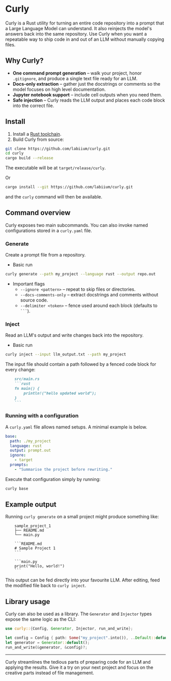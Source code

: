 # Curly

Curly is a Rust utility for turning an entire code repository into a prompt that a Large Language Model can understand. It also reinjects the model's answers back into the same repository. Use Curly when you want a repeatable way to ship code in and out of an LLM without manually copying files.

## Why Curly?

- **One command prompt generation** – walk your project, honor `.gitignore`, and produce a single text file ready for an LLM.
- **Docs‐only extraction** – gather just the docstrings or comments so the model focuses on high level documentation.
- **Jupyter notebook support** – include cell outputs when you need them.
- **Safe injection** – Curly reads the LLM output and places each code block into the correct file.

## Install

1. Install a [Rust toolchain](https://www.rust-lang.org/tools/install).
2. Build Curly from source:

```bash
git clone https://github.com/labiium/curly.git
cd curly
cargo build --release
```

The executable will be at `target/release/curly`.

Or   

```bash
cargo install --git https://github.com/labiium/curly.git
```


and the `curly` command will then be available.

## Command overview

Curly exposes two main subcommands. You can also invoke named configurations stored in a `curly.yaml` file.

### Generate

Create a prompt file from a repository.

- Basic run

```bash
curly generate --path my_project --language rust --output repo.out
```

- Important flags
    - `--ignore <pattern>` – repeat to skip files or directories.
    - `--docs-comments-only` – extract docstrings and comments without source code.
    - `--delimiter <token>` – fence used around each block (defaults to ```` ``` ````).

### Inject

Read an LLM's output and write changes back into the repository.

- Basic run

```bash
curly inject --input llm_output.txt --path my_project
```

The input file should contain a path followed by a fenced code block for every change:

```md
    src/main.rs
    ```rust
    fn main() {
        println!("hello updated world");
    }
    ```
```

### Running with a configuration

A `curly.yaml` file allows named setups. A minimal example is below.

```yaml
base:
  path: ./my_project
  language: rust
  output: prompt.out
  ignore:
    - target
  prompts:
    - "Summarise the project before rewriting."
```

Execute that configuration simply by running:

```bash
curly base
```

## Example output

Running `curly generate` on a small project might produce something like:

```text
    sample_project_1
    ├── README.md
    └── main.py
    
    ```README.md
    # Sample Project 1
    ```
    
    ```main.py
    print("Hello, world!")
    ```
```

This output can be fed directly into your favourite LLM. After editing, feed the modified file back to `curly inject`.

## Library usage

Curly can also be used as a library. The `Generator` and `Injector` types expose the same logic as the CLI:

```rust
use curly::{Config, Generator, Injector, run_and_write};

let config = Config { path: Some("my_project".into()), ..Default::default() };
let generator = Generator::default();
run_and_write(&generator, &config)?;
```

---

Curly streamlines the tedious parts of preparing code for an LLM and applying the results. Give it a try on your next project and focus on the creative parts instead of file management.
